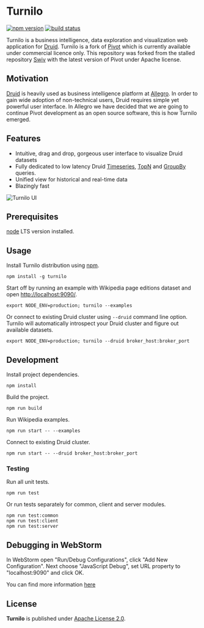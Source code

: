 # Turnilo

[![npm version](https://img.shields.io/npm/v/turnilo.svg)](https://www.npmjs.org/package/turnilo)
[![build status](https://travis-ci.org/allegro/turnilo.svg?branch=master)](https://travis-ci.org/allegro/turnilo)

Turnilo is a business intelligence, data exploration and visualization web application for [Druid](http://druid.io/).
Turnilo is a fork of [Pivot](https://github.com/implydata/pivot) which is currently available under commercial licence only.
This repository was forked from the stalled repository [Swiv](https://github.com/yahoo/swiv) 
with the latest version of Pivot under Apache license.

## Motivation

[Druid](https://github.com/druid-io/druid) is heavily used as business intelligence platform at [Allegro](https://allegro.tech/).
In order to gain wide adoption of non-technical users, Druid requires simple yet powerful user interface.
In Allegro we have decided that we are going to continue Pivot development as an open source software,
this is how Turnilo emerged.


## Features

* Intuitive, drag and drop, gorgeous user interface to visualize Druid datasets
* Fully dedicated to low latency Druid 
[Timeseries](http://druid.io/docs/latest/querying/timeseriesquery.html), 
[TopN](http://druid.io/docs/latest/querying/topnquery.html) and 
[GroupBy](http://druid.io/docs/latest/querying/groupbyquery.html) queries.
* Unified view for historical and real-time data
* Blazingly fast

![Turnilo UI](https://github.com/allegro/turnilo/raw/master/docs/images/drag-and-drop.gif)

## Prerequisites

[node](https://nodejs.org/) LTS version installed.

## Usage

Install Turnilo distribution using [npm](https://www.npmjs.com/).

```
npm install -g turnilo
```

Start off by running an example with Wikipedia page editions dataset 
and open [http://localhost:9090/](http://localhost:9090/).

```
export NODE_ENV=production; turnilo --examples
```

Or connect to existing Druid cluster using `--druid` command line option.
Turnilo will automatically introspect your Druid cluster and figure out available datasets.

```
export NODE_ENV=production; turnilo --druid broker_host:broker_port
```

## Development

Install project dependencies.

```
npm install
```

Build the project.

```
npm run build
```

Run Wikipedia examples.

```
npm run start -- --examples
```

Connect to existing Druid cluster.

```
npm run start -- --druid broker_host:broker_port
```

### Testing

Run all unit tests.
```
npm run test
```

Or run tests separately for common, client and server modules.

```
npm run test:common
npm run test:client
npm run test:server
```

## Debugging in WebStorm

In WebStorm open "Run/Debug Configurations", click "Add New Configuration".
Next choose "JavaScript Debug", set URL property to "localhost:9090" and click OK.

You can find more information [here](https://www.jetbrains.com/help/webstorm/debugging-typescript.html)

## License

**Turnilo** is published under [Apache License 2.0](http://www.apache.org/licenses/LICENSE-2.0).

